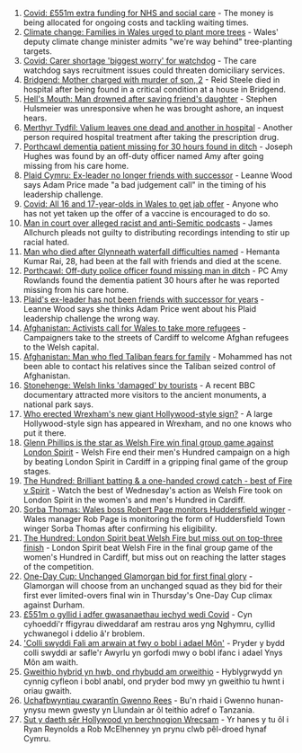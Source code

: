 1. [Covid: £551m extra funding for NHS and social care](https://www.bbc.co.uk/news/uk-wales-58259638) - The money is being allocated for ongoing costs and tackling waiting times.
2. [Climate change: Families in Wales urged to plant more trees](https://www.bbc.co.uk/news/uk-wales-58259637) - Wales' deputy climate change minister admits "we're way behind" tree-planting targets.
3. [Covid: Carer shortage 'biggest worry' for watchdog](https://www.bbc.co.uk/news/uk-wales-58259636) - The care watchdog says recruitment issues could threaten domiciliary services.
4. [Bridgend: Mother charged with murder of son, 2](https://www.bbc.co.uk/news/uk-wales-58250140) - Reid Steele died in hospital after being found in a critical condition at a house in Bridgend.
5. [Hell's Mouth: Man drowned after saving friend's daughter](https://www.bbc.co.uk/news/uk-wales-58263956) - Stephen Hulsmeier was unresponsive when he was brought ashore, an inquest hears.
6. [Merthyr Tydfil: Valium leaves one dead and another in hospital](https://www.bbc.co.uk/news/uk-wales-58262827) - Another person required hospital treatment after taking the prescription drug.
7. [Porthcawl dementia patient missing for 30 hours found in ditch](https://www.bbc.co.uk/news/uk-wales-58254835) - Joseph Hughes was found by an off-duty officer named Amy after going missing from his care home.
8. [Plaid Cymru: Ex-leader no longer friends with successor](https://www.bbc.co.uk/news/uk-wales-politics-58159654) - Leanne Wood says Adam Price made "a bad judgement call" in the timing of his leadership challenge.
9. [Covid: All 16 and 17-year-olds in Wales to get jab offer](https://www.bbc.co.uk/news/uk-wales-58256533) - Anyone who has not yet taken up the offer of a vaccine is encouraged to do so.
10. [Man in court over alleged racist and anti-Semitic podcasts](https://www.bbc.co.uk/news/uk-wales-58259556) - James Allchurch pleads not guilty to distributing recordings intending to stir up racial hated.
11. [Man who died after Glynneath waterfall difficulties named](https://www.bbc.co.uk/news/uk-wales-58258786) - Hemanta Kumar Rai, 28, had been at the fall with friends and died at the scene.
12. [Porthcawl: Off-duty police officer found missing man in ditch](https://www.bbc.co.uk/news/uk-wales-58262831) - PC Amy Rowlands found the dementia patient 30 hours after he was reported missing from his care home.
13. [Plaid's ex-leader has not been friends with successor for years](https://www.bbc.co.uk/news/uk-wales-politics-58259557) - Leanne Wood says she thinks Adam Price went about his Plaid leadership challenge the wrong way.
14. [Afghanistan: Activists call for Wales to take more refugees](https://www.bbc.co.uk/news/uk-wales-58263960) - Campaigners take to the streets of Cardiff to welcome Afghan refugees to the Welsh capital.
15. [Afghanistan: Man who fled Taliban fears for family](https://www.bbc.co.uk/news/uk-wales-58248562) - Mohammed has not been able to contact his relatives since the Taliban seized control of Afghanistan.
16. [Stonehenge: Welsh links 'damaged' by tourists](https://www.bbc.co.uk/news/uk-wales-58250138) - A recent BBC documentary attracted more visitors to the ancient monuments, a national park says.
17. [Who erected Wrexham's new giant Hollywood-style sign?](https://www.bbc.co.uk/news/uk-wales-58248494) - A large Hollywood-style sign has appeared in Wrexham, and no one knows who put it there.
18. [Glenn Phillips is the star as Welsh Fire win final group game against London Spirit](https://www.bbc.co.uk/sport/cricket/58259480) - Welsh Fire end their men's Hundred campaign on a high by beating London Spirit in Cardiff in a gripping final game of the group stages.
19. [The Hundred: Brilliant batting & a one-handed crowd catch - best of Fire v Spirit](https://www.bbc.co.uk/sport/av/cricket/58264160) - Watch the best of Wednesday's action as Welsh Fire took on London Spirit in the women's and men's Hundred in Cardiff.
20. [Sorba Thomas: Wales boss Robert Page monitors Huddersfield winger](https://www.bbc.co.uk/sport/football/58258631) - Wales manager Rob Page is monitoring the form of Huddersfield Town winger Sorba Thomas after confirming his eligibility.
21. [The Hundred: London Spirit beat Welsh Fire but miss out on top-three finish](https://www.bbc.co.uk/sport/cricket/58259477) - London Spirit beat Welsh Fire in the final group game of the women's Hundred in Cardiff, but miss out on reaching the latter stages of the competition.
22. [One-Day Cup: Unchanged Glamorgan bid for first final glory](https://www.bbc.co.uk/sport/cricket/58260614) - Glamorgan will choose from an unchanged squad as they bid for their first ever limited-overs final win in Thursday's One-Day Cup climax against Durham.
23. [£551m o gyllid i adfer gwasanaethau iechyd wedi Covid](https://www.bbc.co.uk/newyddion/58260765) - Cyn cyhoeddi'r ffigyrau diweddaraf am restrau aros yng Nghymru, cyllid ychwanegol i ddelio â'r broblem.
24. ['Colli swyddi Fali am arwain at fwy o bobl i adael Môn'](https://www.bbc.co.uk/newyddion/58262456) - Pryder y bydd colli swyddi ar safle'r Awyrlu yn gorfodi mwy o bobl ifanc i adael Ynys Môn am waith.
25. [Gweithio hybrid yn hwb, ond rhybudd am orweithio](https://www.bbc.co.uk/newyddion/58262460) - Hyblygrwydd yn cynnig cyfleon i bobl anabl, ond pryder bod mwy yn gweithio tu hwnt i oriau gwaith.
26. [Uchafbwyntiau cwarantîn Gwenno Rees](https://www.bbc.co.uk/newyddion/58261015) - Bu'n rhaid i Gwenno hunan-ynysu mewn gwesty yn Llundain ar ôl teithio adref o Tanzania.
27. [Sut y daeth sêr Hollywood yn berchnogion Wrecsam](https://www.bbc.co.uk/newyddion/58186778) - Yr hanes y tu ôl i Ryan Reynolds a Rob McElhenney yn prynu clwb pêl-droed hynaf Cymru.
